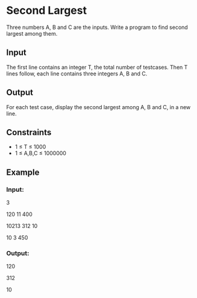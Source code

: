 # Second Largest

Three numbers A, B and C are the inputs. 
Write a program to find second largest among them.

## Input

The first line contains an integer T, the total number of testcases. 
Then T lines follow, each line contains three integers A, B and C.

## Output

For each test case, display the second largest among A, B and C, in a new line.

## Constraints

- 1 ≤ T ≤ 1000
- 1 ≤ A,B,C ≤ 1000000

## Example

### Input:

3 

120 11 400

10213 312 10

10 3 450

### Output:

120

312

10
